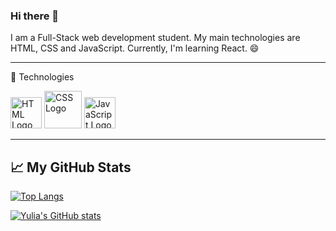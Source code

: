 ### Hi there 👋

<!--
**yuliagazaryan/yuliagazaryan** is a ✨ _special_ ✨ repository because its `README.md` (this file) appears on your GitHub profile.

Here are some ideas to get you started:

- 🔭 I’m currently working on ...
- 🌱 I’m currently learning ...
- 👯 I’m looking to collaborate on ...
- 🤔 I’m looking for help with ...
- 💬 Ask me about ...
- 📫 How to reach me: ...
- 😄 Pronouns: ...
- ⚡ Fun fact: ...
-->

I am a Full-Stack web development student.
My main technologies are HTML, CSS and JavaScript. Currently, I'm learning React. 😄

---

🧰 Technologies

<img src="https://cdn.worldvectorlogo.com/logos/html-1.svg" alt="HTML Logo" width="50" height="50"/> <img src="https://cdn.worldvectorlogo.com/logos/css-3.svg" alt="CSS Logo" width="60" height="60"/> <img src="https://cdn.worldvectorlogo.com/logos/javascript-1.svg" alt="JavaScript Logo" width="50" height="50"/>

---

## &#x1f4c8; My GitHub Stats

[![Top Langs](https://github-readme-stats.vercel.app/api/top-langs/?username=yuliagazaryan&hide=java&theme=radical)](https://github.com/anuraghazra/github-readme-stats)

[![Yulia's GitHub stats](https://github-readme-stats.vercel.app/api?username=yuliagazaryan&theme=radical)](https://github.com/anuraghazra/github-readme-stats)

